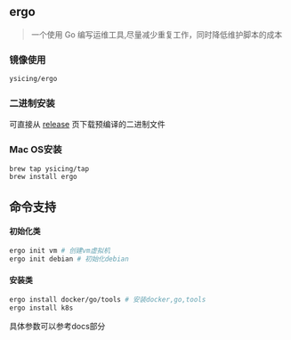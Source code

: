 ## ergo

> 一个使用 Go 编写运维工具,尽量减少重复工作，同时降低维护脚本的成本

### 镜像使用

```bash
ysicing/ergo
```

### 二进制安装

可直接从 [release](https://github.com/ysicing/ergo/releases) 页下载预编译的二进制文件

### Mac OS安装

```bash
brew tap ysicing/tap
brew install ergo
```

## 命令支持

#### 初始化类

```bash
ergo init vm # 创建vm虚拟机
ergo init debian # 初始化debian
```

#### 安装类

```bash
ergo install docker/go/tools # 安装docker,go,tools
ergo install k8s
```

具体参数可以参考docs部分
